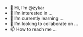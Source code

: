 - 👋 Hi, I’m @zykar
- 👀 I’m interested in ...
- 🌱 I’m currently learning ...
- 💞️ I’m looking to collaborate on ...
- 📫 How to reach me ...

<!---
zykar/zykar is a ✨ special ✨ repository because its `README.md` (this file) appears on your GitHub profile.
You can click the Preview link to take a look at your changes.
--->
